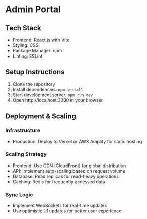 # Admin Portal

## Tech Stack
- Frontend: React.js with Vite
- Styling: CSS
- Package Manager: npm
- Linting: ESLint

## Setup Instructions
1. Clone the repository
2. Install dependencies: `npm install`
3. Start development server: `npm run dev`
4. Open http://localhost:3000 in your browser

## Deployment & Scaling
### Infrastructure
- Production: Deploy to Vercel or AWS Amplify for static hosting

### Scaling Strategy
- Frontend: Use CDN (CloudFront) for global distribution
- API: Implement auto-scaling based on request volume
- Database: Read replicas for read-heavy operations
- Caching: Redis for frequently accessed data

### Sync Logic
- Implement WebSockets for real-time updates
- Use optimistic UI updates for better user experience
